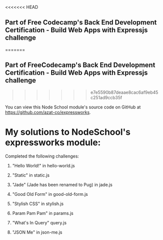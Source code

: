 <<<<<<< HEAD
## Part of Free Codecamp's Back End Development Certification - Build Web Apps with Expressjs challenge
=======
## Part of FreeCodecamp's Back End Development Certification - Build Web Apps with Expressjs challenge
>>>>>>> e7e5590b87deaae8cac6af9eb45c251ad9ccb35f

You can view this Node School module's source code on GitHub at https://github.com/azat-co/expressworks.

# My solutions to NodeSchool's expressworks module:
Completed the following challenges:

1) "Hello World!" in hello-world.js

2) "Static" in static.js

3) "Jade" (Jade has been renamed to Pug) in jade.js

4) "Good Old Form" in good-old-form.js

5) "Stylish CSS" in stylish.js

6) Param Pam Pam" in params.js

7) "What's In Query" query.js

8) "JSON Me" in json-me.js
